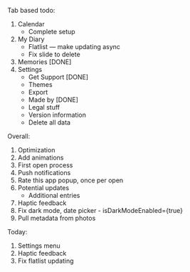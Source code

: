 Tab based todo:
1. Calendar
	- Complete setup
2. My Diary
	- Flatlist — make updating async
	- Fix slide to delete
3. Memories [DONE]
4. Settings
	- Get Support [DONE]
	- Themes
	- Export
	- Made by [DONE]
	- Legal stuff
	- Version information
	- Delete all data


Overall:
1. Optimization
2. Add animations
6. First open process
7. Push notifications
8. Rate this app popup, once per open
9. Potential updates
	- Additional entries
10. Haptic feedback
11. Fix dark mode, date picker - isDarkModeEnabled={true}
12. Pull metadata from photos

Today:
1. Settings menu
2. Haptic feedback
3. Fix flatlist updating
